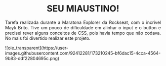 <h1 align="center"> SEU MIAUSTINO!</h1>
<p align="justify"> Tarefa realizada durante a Maratona Explorer da Rockseat, com o incrível Mayk Brito. Tive um pouco de dificuldade em alinhar o input e o button e precisei rever alguns conceitos de CSS, pois havia tempo que não codava. No mais foi divertido realizar este projeto. </p>
![oie_transparent](https://user-images.githubusercontent.com/92412281/173210245-bf6dac15-4cca-4564-9b83-ddf22804695c.png)
